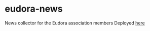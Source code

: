 # eudora-news

News collector for the Eudora association members
Deployed [here](https://eudora-news.herokuapp.com)
